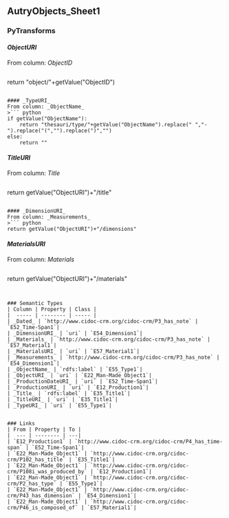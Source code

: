 ## AutryObjects_Sheet1

### PyTransforms

#### _ObjectURI_
From column: _ObjectID_
>``` python
return "object/"+getValue("ObjectID")
```

#### _TypeURI_
From column: _ObjectName_
>``` python
if getValue("ObjectName"):
    return "thesauri/type/"+getValue("ObjectName").replace(" ","-").replace("(","").replace(")","")
else:
    return ""
```

#### _TitleURI_
From column: _Title_
>``` python
return getValue("ObjectURI")+"/title"
```

#### _DimensionURI_
From column: _Measurements_
>``` python
return getValue("ObjectURI")+"/dimensions"
```

#### _MaterialsURI_
From column: _Materials_
>``` python
return getValue("ObjectURI")+"/materials"
```


### Semantic Types
| Column | Property | Class |
|  ----- | -------- | ----- |
| _Dated_ | `http://www.cidoc-crm.org/cidoc-crm/P3_has_note` | `E52_Time-Span1`|
| _DimensionURI_ | `uri` | `E54_Dimension1`|
| _Materials_ | `http://www.cidoc-crm.org/cidoc-crm/P3_has_note` | `E57_Material1`|
| _MaterialsURI_ | `uri` | `E57_Material1`|
| _Measurements_ | `http://www.cidoc-crm.org/cidoc-crm/P3_has_note` | `E54_Dimension1`|
| _ObjectName_ | `rdfs:label` | `E55_Type1`|
| _ObjectURI_ | `uri` | `E22_Man-Made_Object1`|
| _ProductionDateURI_ | `uri` | `E52_Time-Span1`|
| _ProductionURI_ | `uri` | `E12_Production1`|
| _Title_ | `rdfs:label` | `E35_Title1`|
| _TitleURI_ | `uri` | `E35_Title1`|
| _TypeURI_ | `uri` | `E55_Type1`|


### Links
| From | Property | To |
|  --- | -------- | ---|
| `E12_Production1` | `http://www.cidoc-crm.org/cidoc-crm/P4_has_time-span` | `E52_Time-Span1`|
| `E22_Man-Made_Object1` | `http://www.cidoc-crm.org/cidoc-crm/P102_has_title` | `E35_Title1`|
| `E22_Man-Made_Object1` | `http://www.cidoc-crm.org/cidoc-crm/P108i_was_produced_by` | `E12_Production1`|
| `E22_Man-Made_Object1` | `http://www.cidoc-crm.org/cidoc-crm/P2_has_type` | `E55_Type1`|
| `E22_Man-Made_Object1` | `http://www.cidoc-crm.org/cidoc-crm/P43_has_dimension` | `E54_Dimension1`|
| `E22_Man-Made_Object1` | `http://www.cidoc-crm.org/cidoc-crm/P46_is_composed_of` | `E57_Material1`|
